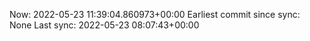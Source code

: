 Now: 2022-05-23 11:39:04.860973+00:00 Earliest commit since sync: None Last sync: 2022-05-23 08:07:43+00:00
